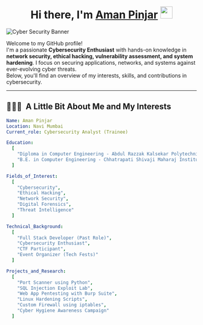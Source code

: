 <h1 align="center">Hi there, I'm <a href="https://www.linkedin.com/in/aman-pinjar/" target="#">Aman Pinjar</a>
  <img src="https://github.com/blackcater/blackcater/raw/main/images/Hi.gif" height="32" /></h1>

![Cyber Security Banner](https://github.com/amanpinjar/amanpinjar/assets/40684802/9c986eb6-618e-4513-a71f-13704d07acfb)

Welcome to my GitHub profile!  
I'm a passionate **Cybersecurity Enthusiast** with hands-on knowledge in **network security, ethical hacking, vulnerability assessment, and system hardening**. I focus on securing applications, networks, and systems against ever-evolving cyber threats.  
Below, you'll find an overview of my interests, skills, and contributions in cybersecurity.

---

## 👨🏻‍💻 &nbsp;A Little Bit About Me and My Interests

```yaml
Name: Aman Pinjar
Location: Navi Mumbai
Current_role: Cybersecurity Analyst (Trainee)

Education:
  [
    "Diploma in Computer Engineering - Abdul Razzak Kalsekar Polytechnic",
    "B.E. in Computer Engineering - Chhatrapati Shivaji Maharaj Institute of Technology"
  ]

Fields_of_Interest:
  [
    "Cybersecurity",
    "Ethical Hacking",
    "Network Security",
    "Digital Forensics",
    "Threat Intelligence"
  ]

Technical_Background:
  [
    "Full Stack Developer (Past Role)",
    "Cybersecurity Enthusiast",
    "CTF Participant",
    "Event Organizer (Tech Fests)"
  ]

Projects_and_Research:
  [
    "Port Scanner using Python",
    "SQL Injection Exploit Lab",
    "Web App Pentesting with Burp Suite",
    "Linux Hardening Scripts",
    "Custom Firewall using iptables",
    "Cyber Hygiene Awareness Campaign"
  ]

